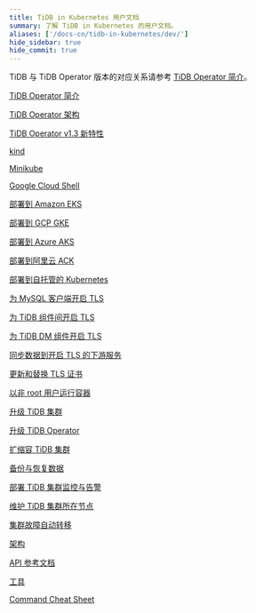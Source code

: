 ```yaml
---
title: TiDB in Kubernetes 用户文档
summary: 了解 TiDB in Kubernetes 的用户文档。
aliases: ['/docs-cn/tidb-in-kubernetes/dev/']
hide_sidebar: true
hide_commit: true
---
```


<LearningPathContainer platform="tidb-operator" title="TiDB in Kubernetes" subTitle="你可以在 Kubernetes 上运行 TiDB。PingCAP 提供 TiDB Operator，帮助你在 Kubernetes 上自动运维 TiDB 集群。借助 TiDB Operator，TiDB 可以无缝运行在公有云或私有部署的 Kubernetes 集群上。">

TiDB 与 TiDB Operator 版本的对应关系请参考 [TiDB Operator 简介](https://docs.pingcap.com/zh/tidb-in-kubernetes/stable/tidb-operator-overview)。

<LearningPath label="了解" icon="cloud1">

[TiDB Operator 简介](https://docs.pingcap.com/zh/tidb-in-kubernetes/stable/tidb-operator-overview)

[TiDB Operator 架构](https://docs.pingcap.com/zh/tidb-in-kubernetes/stable/architecture)

[TiDB Operator v1.3 新特性](https://docs.pingcap.com/zh/tidb-in-kubernetes/stable/whats-new-in-v1.3)

</LearningPath>

<LearningPath label="试用" icon="cloud5">

[kind](https://docs.pingcap.com/zh/tidb-in-kubernetes/stable/get-started#方法一使用-kind-创建-kubernetes-集群)

[Minikube](https://docs.pingcap.com/zh/tidb-in-kubernetes/stable/get-started#方法二使用-minikube-创建-kubernetes-集群)

[Google Cloud Shell](https://console.cloud.google.com/cloudshell/open?cloudshell_git_repo=https://github.com/pingcap/docs-tidb-operator&cloudshell_tutorial=zh/deploy-tidb-from-kubernetes-gke.md)

</LearningPath>

<LearningPath label="部署" icon="deploy">

[部署到 Amazon EKS](https://docs.pingcap.com/zh/tidb-in-kubernetes/stable/deploy-on-aws-eks)

[部署到 GCP GKE](https://docs.pingcap.com/zh/tidb-in-kubernetes/stable/deploy-on-gcp-gke)

[部署到 Azure AKS](https://docs.pingcap.com/zh/tidb-in-kubernetes/stable/deploy-on-azure-aks)

[部署到阿里云 ACK](https://docs.pingcap.com/zh/tidb-in-kubernetes/stable/deploy-on-alibaba-cloud)

[部署到自托管的 Kubernetes](https://docs.pingcap.com/zh/tidb-in-kubernetes/stable/prerequisites)

</LearningPath>

<LearningPath label="安全" icon="cloud3">

[为 MySQL 客户端开启 TLS](https://docs.pingcap.com/zh/tidb-in-kubernetes/stable/enable-tls-for-mysql-client)

[为 TiDB 组件间开启 TLS](https://docs.pingcap.com/zh/tidb-in-kubernetes/stable/enable-tls-between-components)

[为 TiDB DM 组件开启 TLS](https://docs.pingcap.com/zh/tidb-in-kubernetes/stable/enable-tls-for-dm)

[同步数据到开启 TLS 的下游服务](https://docs.pingcap.com/zh/tidb-in-kubernetes/stable/enable-tls-for-ticdc-sink)

[更新和替换 TLS 证书](https://docs.pingcap.com/zh/tidb-in-kubernetes/stable/renew-tls-certificate)

[以非 root 用户运行容器](https://docs.pingcap.com/zh/tidb-in-kubernetes/stable/containers-run-as-non-root-user)

</LearningPath>

<LearningPath label="运维" icon="maintain">

[升级 TiDB 集群](https://docs.pingcap.com/zh/tidb-in-kubernetes/stable/upgrade-a-tidb-cluster)

[升级 TiDB Operator](https://docs.pingcap.com/zh/tidb-in-kubernetes/stable/upgrade-tidb-operator)

[扩缩容 TiDB 集群](https://docs.pingcap.com/zh/tidb-in-kubernetes/stable/scale-a-tidb-cluster)

[备份与恢复数据](https://docs.pingcap.com/zh/tidb-in-kubernetes/stable/backup-restore-overview)

[部署 TiDB 集群监控与告警](https://docs.pingcap.com/zh/tidb-in-kubernetes/stable/monitor-a-tidb-cluster)

[维护 TiDB 集群所在节点](https://docs.pingcap.com/zh/tidb-in-kubernetes/stable/maintain-a-kubernetes-node)

[集群故障自动转移](https://docs.pingcap.com/zh/tidb-in-kubernetes/stable/use-auto-failover)

</LearningPath>

<LearningPath label="参考" icon="cloud-dev">

[架构](https://docs.pingcap.com/zh/tidb-in-kubernetes/stable/tidb-scheduler)

[API 参考文档](https://github.com/pingcap/tidb-operator/blob/master/docs/api-references/docs)

[工具](https://docs.pingcap.com/zh/tidb-in-kubernetes/stable/tidb-toolkit)

[Command Cheat Sheet](https://docs.pingcap.com/zh/tidb-in-kubernetes/stable/cheat-sheet)

</LearningPath>

</LearningPathContainer>
